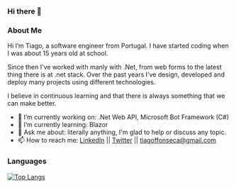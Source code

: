### Hi there 👋

### About Me
Hi I’m Tiago, a software engineer from Portugal. 
I have started coding when I was about 15 years old at school.

Since then I've worked with manly with .Net, from web forms to the latest thing there is at .net stack.
Over the past years I've design, developed and deploy many projects using different technologies.

I believe in continuous learning and that there is always something that we can make better.

- 🔭 I’m currently working on: .Net Web API, Microsoft Bot Framework (C#)
- 🌱 I’m currently learning: Blazor
- 💬 Ask me about: literally anything, I'm glad to help or discuss any topic.
- 📫 How to reach me: [LinkedIn](https://www.linkedin.com/in/tiagofonseca27) || [Twitter](https://twitter.com/tff_27) || tiagoffonseca@gmail.com

### Languages

[![Top Langs](https://github-readme-stats.vercel.app/api/top-langs/?username=tff27&layout=compact&langs_count=10&count_private=true)](https://github.com/tff27)

<!--

**Tff27/tff27** is a ✨ _special_ ✨ repository because its `README.md` (this file) appears on your GitHub profile.

Here are some ideas to get you started:

- 🔭 I’m currently working on ...
- 🌱 I’m currently learning ...
- 👯 I’m looking to collaborate on ...
- 🤔 I’m looking for help with ...
- 💬 Ask me about ...
- 📫 How to reach me: ...
- 😄 Pronouns: ...
- ⚡ Fun fact: ...
-->
